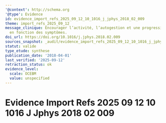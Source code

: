 ```yaml
---
'@context': http://schema.org
'@type': Evidence
id: evidence_import_refs_2025_09_12_10_1016_j_jphys_2018_02_009
theme: import_refs_2025_09_12
message_clinique: Encourager l’activité, l’autogestion et une progression graduée
  en fonction des symptômes.
doi_url: https://doi.org/10.1016/j.jphys.2018.02.009
sources_snapshot: _audit/evidence_import_refs_2025_09_12_10_1016_j_jphys_2018_02_009.json
statut: valide
type_etude: synthese
publication_date: '2018-04-01'
last_verified: '2025-09-12'
retraction_status: ok
evidence_level:
  scale: OCEBM
  value: unspecified
---
```

# Evidence Import Refs 2025 09 12 10 1016 J Jphys 2018 02 009


